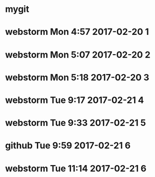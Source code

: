 # mygit
# webstorm Mon 4:57 2017-02-20 1
# webstorm Mon 5:07 2017-02-20 2
# webstorm Mon 5:18 2017-02-20 3
# webstorm Tue 9:17 2017-02-21 4
# webstorm Tue 9:33 2017-02-21 5
# github Tue 9:59 2017-02-21 6
# webstorm Tue 11:14 2017-02-21 6
